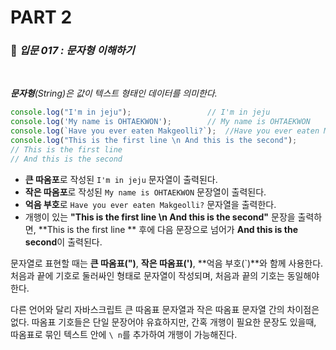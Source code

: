 # PART 2

###  :pencil: ***입문 017 :  문자형 이해하기***

<br>

_**문자형**(*String*)은 값이 텍스트 형태인 데이터를 의미한다._

```javascript
console.log("I'm in jeju");					// I'm in jeju
console.log('My name is OHTAEKWON');		// My name is OHTAEKWON
console.log(`Have you ever eaten Makgeolli?`);	//Have you ever eaten Makgeolli?
console.log("This is the first line \n And this is the second");	
// This is the first line 
// And this is the second
```

- **큰 따옴포**로 작성된 `I'm in jeju` 문자열이 출력된다.
- **작은 따옴포**로 작성된 `My name is OHTAEKWON` 문장열이 출력된다.
- **억음 부호**로 `Have you ever eaten Makgeolli?` 문자열을 출력한다.
- 개행이 있는 **"This is the first line \n And this is the second"** 문장을 출력하면, **This is the first line ** 후에 다음 문장으로 넘어가 **And this is the second**이 출력된다. 

문자열로 표현할 때는 **큰 따옴표(")**, **작은 따옴표(')**, **억음 부호(`)**와 함께 사용한다. 처음과 끝에 기호로 둘러싸인 형태로 문자열이 작성되며, 처음과 끝의 기호는 동일해야 한다. 

다른 언어와 달리 자바스크립트 큰 따옴표 문자열과 작은 따옴표 문자열 간의 차이점은 없다. 따옴표 기호들은 단일 문장어야 유효하지만, 간혹 개행이 필요한 문장도 있을때, 따옴표로 묶인 텍스트 안에 `\ n`를 추가하여 개행이 가능해진다. 

